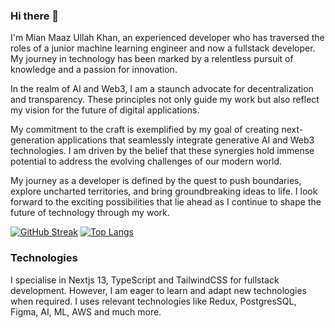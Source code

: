 ### Hi there 👋

I'm Mian Maaz Ullah Khan, an experienced developer who has traversed the roles of a junior machine learning engineer and now a fullstack developer. My journey in technology has been marked by a relentless pursuit of knowledge and a passion for innovation.

In the realm of AI and Web3, I am a staunch advocate for decentralization and transparency. These principles not only guide my work but also reflect my vision for the future of digital applications.

My commitment to the craft is exemplified by my goal of creating next-generation applications that seamlessly integrate generative AI and Web3 technologies. I am driven by the belief that these synergies hold immense potential to address the evolving challenges of our modern world.

My journey as a developer is defined by the quest to push boundaries, explore uncharted territories, and bring groundbreaking ideas to life. I look forward to the exciting possibilities that lie ahead as I continue to shape the future of technology through my work.

[![GitHub Streak](https://streak-stats.demolab.com?user=mmaazkhanhere&theme=ocean-gradient&hide_border=true&border_radius=5&date_format=M%20j%5B%2C%20Y%5D&card_width=500)](https://git.io/streak-stats)
[![Top Langs](https://github-readme-stats.vercel.app/api/top-langs/?username=mmaazkhanhere)](https://github.com/mmaazkhanhere/github-readme-stats)

### Technologies

I specialise in Nextjs 13, TypeScript and TailwindCSS for fullstack development. However, I am eager to learn and adapt new technologies when required. I uses relevant technologies like Redux, PostgresSQL, Figma, AI, ML, AWS and much more.


<!--
**mmaazkhanhere/mmaazkhanhere** is a ✨ _special_ ✨ repository because its `README.md` (this file) appears on your GitHub profile.

Here are some ideas to get you started:

- 🔭 I’m currently working on ...
- 🌱 I’m currently learning ...
- 👯 I’m looking to collaborate on ...
- 🤔 I’m looking for help with ...
- 💬 Ask me about ...
- 📫 How to reach me: ...
- 😄 Pronouns: ...
- ⚡ Fun fact: ...
-->
